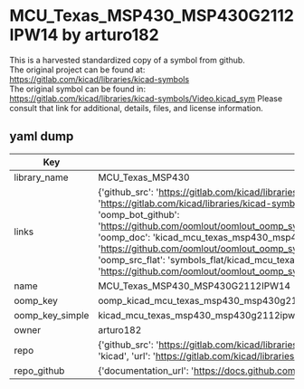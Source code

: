 # MCU_Texas_MSP430_MSP430G2112IPW14 by arturo182  
This is a harvested standardized copy of a symbol from github.  
The original project can be found at:  
https://gitlab.com/kicad/libraries/kicad-symbols  
The original symbol can be found in:
https://gitlab.com/kicad/libraries/kicad-symbols/Video.kicad_sym
Please consult that link for additional, details, files, and license information.  
## yaml dump  
| Key | Value |  
| --- | --- |  
| library_name | MCU_Texas_MSP430 |  
| links | {'github_src': 'https://gitlab.com/kicad/libraries/kicad-symbols/Video.kicad_sym', 'github_src_repo': 'https://gitlab.com/kicad/libraries/kicad-symbols', 'oomp_bot': 'kicad_mcu_texas_msp430_msp430g2112ipw14/working', 'oomp_bot_github': 'https://github.com/oomlout/oomlout_oomp_symbol_bot/tree/main/kicad_mcu_texas_msp430_msp430g2112ipw14/working', 'oomp_doc': 'kicad_mcu_texas_msp430_msp430g2112ipw14/working', 'oomp_doc_github': 'https://github.com/oomlout/oomlout_oomp_symbol_doc/tree/main/kicad_mcu_texas_msp430_msp430g2112ipw14/working', 'oomp_src_flat': 'symbols_flat/kicad_mcu_texas_msp430_msp430g2112ipw14/working', 'oomp_src_flat_github': 'https://github.com/oomlout/oomlout_oomp_symbol_src/tree/main/kicad_mcu_texas_msp430_msp430g2112ipw14/working'} |  
| name | MCU_Texas_MSP430_MSP430G2112IPW14 |  
| oomp_key | oomp_kicad_mcu_texas_msp430_msp430g2112ipw14 |  
| oomp_key_simple | kicad_mcu_texas_msp430_msp430g2112ipw14 |  
| owner | arturo182 |  
| repo | {'github_src': 'https://gitlab.com/kicad/libraries/kicad-symbols/Video.kicad_sym', 'name': 'libraries/kicad-symbols', 'owner': 'kicad', 'url': 'https://gitlab.com/kicad/libraries/kicad-symbols'} |  
| repo_github | {'documentation_url': 'https://docs.github.com/rest/repos/repos#get-a-repository', 'message': 'Not Found'} |  

